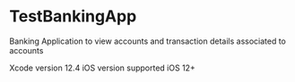 # TestBankingApp
Banking Application to view accounts and transaction details associated to accounts

Xcode version 12.4
iOS version supported iOS 12+

